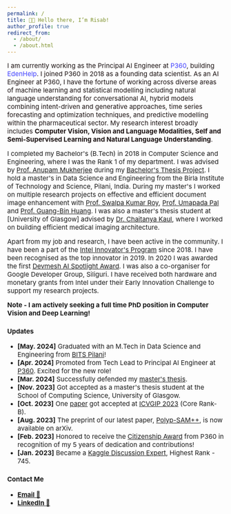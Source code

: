 ```yaml
---
permalink: /
title: 👋🏼 Hello there, I’m Risab!
author_profile: true
redirect_from: 
  - /about/
  - /about.html
---
```


<span style="font-size: 15px; color: #1B1212;">I am currently working as the Principal AI Engineer at <a href="https://www.p360.com/" style="text-decoration: none; color: #4040FF;">P360</a>, building <a href="https://www.p360.com/edenhelp/" style="text-decoration: none; color: #4040FF;">EdenHelp</a>. I joined P360 in 2018 as a founding data scientist. As an AI Engineer at P360, I have the fortune of working across diverse areas of machine learning and statistical modelling including natural language understanding for conversational AI, hybrid models combining intent-driven and generative approaches, time series forecasting and optimization techniques, and predictive modelling within the pharmaceutical sector. My research interest broadly includes <strong>Computer Vision, Vision and Language Modalities, Self and Semi-Supervised Learning and Natural Language Understanding</strong>.

<span style="font-size: 15px;">I completed my Bachelor's (B.Tech) in 2018 in Computer Science and Engineering, where I was the Rank 1 of my department. I was advised by [Prof. Anupam Mukherjee](https://scholar.google.co.in/citations?user=pixVZ0oAAAAJ&hl=en) during my [Bachelor's Thesis Project](https://devmesh.intel.com/projects/self-driving-bot-on-intel-architecture#about-section). I hold a master's in Data Science and Engineering from the Birla Institute of Technology and Science, Pilani, India. During my master's I worked on multiple research projects on effective and efficient document image enhancement with [Prof. Swalpa Kumar Roy](https://scholar.google.com/citations?user=1WVrFGwAAAAJ&hl=en), [Prof. Umapada Pal](https://scholar.google.com/citations?user=2_z_CogAAAAJ&hl=en) and [Prof. Guang-Bin Huang](https://scholar.google.com.sg/citations?user=LhSqQCIAAAAJ&hl=en). I was also a master's thesis student at [University of Glasgow] advised by [Dr. Chaitanya Kaul](https://chaitanya-kaul.github.io/), where I worked on building efficient medical imaging architecture.

<span style="font-size: 15px;">Apart from my job and research, I have been active in the community. I have been a part of the [Intel Innovator's Program](https://devmesh.intel.com/users/risab-biswas) since 2018. I have been recognised as the top innovator in 2019. In 2020 I was awarded the first [Devmesh AI Spotlight Award](https://devmesh.intel.com/posts/638312/congrats-to-our-devmesh-spotlight-award-winners). I was also a co-organiser for Google Developer Group, Siliguri. I have received both hardware and monetary grants from Intel under their Early Innovation Challenge to support my research projects.

<span style="font-size: 15px;"><strong>Note - I am actively seeking a full time PhD position in Computer Vision and Deep Learning!</strong></span> 


### <span style="font-size: 15px;">Updates</span>
- <span style="font-size: 15px;">**[May. 2024]** Graduated with an M.Tech in Data Science and Engineering from [BITS Pilani](https://www.bits-pilani.ac.in/)!</span>
- <span style="font-size: 15px;">**[Apr. 2024]** Promoted from Tech Lead to Principal AI Engineer at [P360](https://www.p360.com/leadership/). Excited for the new role!</span>
- <span style="font-size: 15px;">**[Mar. 2024]** Successfully defended my [master's thesis](https://arxiv.org/pdf/2406.03173).</span>
- <span style="font-size: 15px;">**[Nov. 2023]** Got accepted as a master's thesis student at the School of Computing Science, University of Glasgow.</span>
- <span style="font-size: 15px;">**[Oct. 2023]** One [paper](https://dl.acm.org/doi/abs/10.1145/3627631.3627639) got accepted at [ICVGIP 2023](https://www.iitrpr.ac.in/ICVGIP/) (Core Rank-B).</span>
- <span style="font-size: 15px;">**[Aug. 2023]** The preprint of our latest paper, [Polyp-SAM++](https://arxiv.org/abs/2308.06623), is now available on arXiv.</span>
- <span style="font-size: 15px;">**[Feb. 2023]** Honored to receive the [Citizenship Award](https://www.linkedin.com/posts/activity-7031705908409712641-huup?utm_source=share&utm_medium=member_desktop) from P360 in recognition of my 5 years of dedication and contributions!</span>
- <span style="font-size: 15px;">**[Jan. 2023]** Became a [Kaggle Discussion Expert](https://www.kaggle.com/risabbiswas19), Highest Rank - 745.</span>

### <span style="font-size: 15px;">Contact Me</span>
- <span style="font-size: 15px;">**[Email 📩](mailto:risabbiswas19@gmail.com)**
- <span style="font-size: 15px;">**[LinkedIn 🙌](https://www.linkedin.com/in/risab-biswas/)**